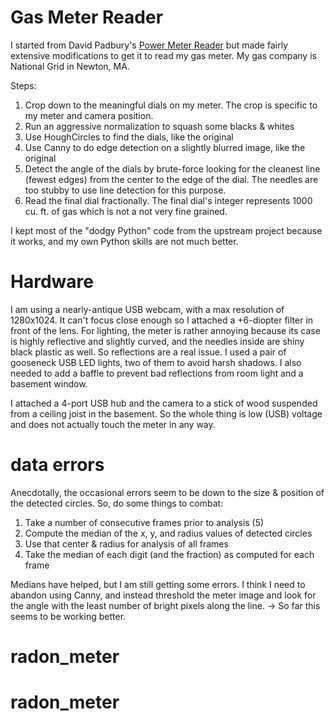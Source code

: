 # Gas Meter Reader

I started from David Padbury's [Power Meter Reader](https://github.com/davidpadbury/power-meter-reader) but made fairly extensive modifications to get it to read my gas meter. My gas company is National Grid in Newton, MA.

Steps:
1. Crop down to the meaningful dials on my meter. The crop is specific to my meter and camera position.
2. Run an aggressive normalization to squash some blacks & whites
3. Use HoughCircles to find the dials, like the original
4. Use Canny to do edge detection on a slightly blurred image, like the original
5. Detect the angle of the dials by brute-force looking for the cleanest line (fewest edges) from the center to the edge of the dial. The needles are too stubby to use line detection for this purpose.
6. Read the final dial fractionally. The final dial's integer represents 1000 cu. ft. of gas which is not a not very fine grained.

I kept most of the "dodgy Python" code from the upstream project because it works, and my own Python skills are not much better.

# Hardware

I am using a nearly-antique USB webcam, with a max resolution of 1280x1024. It can't focus close enough so I attached a +6-diopter filter in front of the lens.
For lighting, the meter is rather annoying because its case is highly reflective and slightly curved, and the needles inside are shiny black plastic as well. So reflections are a real issue. I used a pair of gooseneck USB LED lights, two of them to avoid harsh shadows. I also needed to add a baffle to prevent bad reflections from room light and a basement window.

I attached a 4-port USB hub and the camera to a stick of wood suspended from a ceiling joist in the basement. So the whole thing is low (USB) voltage and does not actually touch the meter in any way.

# data errors
Anecdotally, the occasional errors seem to be down to the size & position of the detected circles. So, do some things to combat:
1. Take a number of consecutive frames prior to analysis (5)
1. Compute the median of the x, y, and radius values of detected circles
1. Use that center & radius for analysis of all frames
1. Take the median of each digit (and the fraction) as computed for each frame

Medians have helped, but I am still getting some errors. I think I need to abandon using Canny, and instead threshold the meter image and look for the angle with the least number of bright pixels along the line.
-> So far this seems to be working better.
# radon_meter
# radon_meter
